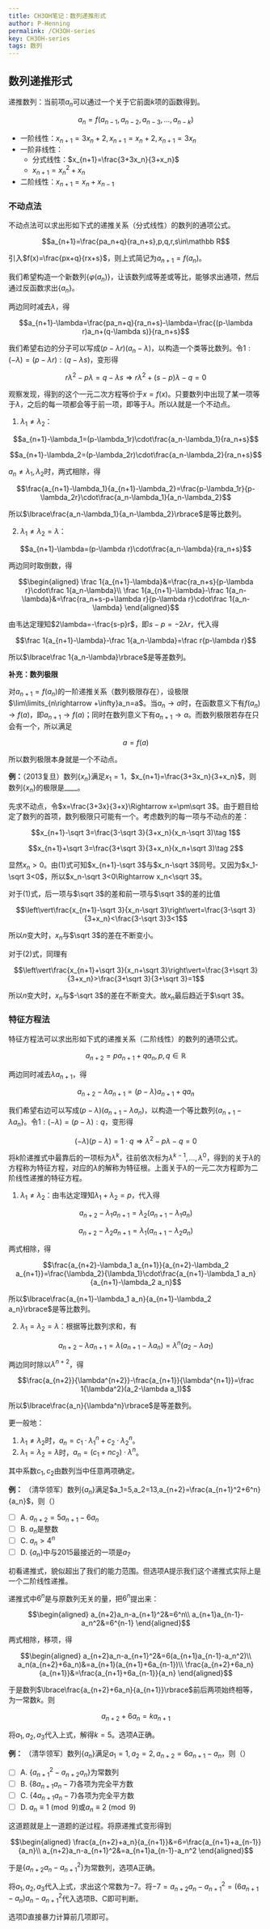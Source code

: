 ```yaml
---
title: CH3OH笔记：数列递推形式
author: P-Henning
permalink: /CH3OH-series
key: CH3OH-series
tags: 数列
---
```


## 数列递推形式

递推数列：当前项$a_n$可以通过一个关于它前面$k$项的函数得到。

$$a_n=f(a_{n-1},a_{n-2},a_{n-3},\dots,a_{n-k})$$

- 一阶线性：$x_{n+1}=3x_n+2, x_{n+1}=x_n+2, x_{n+1}=3x_n$
- 一阶非线性：
  - 分式线性：$x_{n+1}=\frac{3+3x_n}{3+x_n}$
  - $x_{n+1}=x_n^2+x_n$
- 二阶线性：$x_{n+1}=x_n+x_{n-1}$

<!--more-->

### 不动点法

不动点法可以求出形如下式的递推关系（分式线性）的数列的通项公式。

$$a_{n+1}=\frac{pa_n+q}{ra_n+s},p,q,r,s\in\mathbb R$$

引入$f(x)=\frac{px+q}{rx+s}$，则上式简记为$a_{n+1}=f(a_n)$。

我们希望构造一个新数列$\lbrace\varphi(a_n)\rbrace$，让该数列成等差或等比，能够求出通项，然后通过反函数求出$\lbrace a_n\rbrace$。

两边同时减去$\lambda$，得

$$a_{n+1}-\lambda=\frac{pa_n+q}{ra_n+s}-\lambda=\frac{(p-\lambda r)a_n+(q-\lambda s)}{ra_n+s}$$

我们希望右边的分子可以写成$(p-\lambda r)(a_n-\lambda)$，以构造一个类等比数列。令$1:(-\lambda)=(p-\lambda r):(q-\lambda s)$，变形得

$$r\lambda^2-p\lambda=q-\lambda s\Rightarrow r\lambda^2+(s-p)\lambda-q=0$$

观察发现，得到的这个一元二次方程等价于$x=f(x)$。只要数列中出现了某一项等于$\lambda$，之后的每一项都会等于前一项，即等于$\lambda$。所以$\lambda$就是一个不动点。

1. $\lambda_1\neq\lambda_2$：

  $$a_{n+1}-\lambda_1=(p-\lambda_1r)\cdot\frac{a_n-\lambda_1}{ra_n+s}$$

  $$a_{n+1}-\lambda_2=(p-\lambda_2r)\cdot\frac{a_n-\lambda_2}{ra_n+s}$$

  $a_n\neq\lambda_1,\lambda_2$时，两式相除，得

  $$\frac{a_{n+1}-\lambda_1}{a_{n+1}-\lambda_2}=\frac{p-\lambda_1r}{p-\lambda_2r}\cdot\frac{a_n-\lambda_1}{a_n-\lambda_2}$$

  所以$\lbrace\frac{a_n-\lambda_1}{a_n-\lambda_2}\rbrace$是等比数列。

2. $\lambda_1\neq\lambda_2=\lambda$：

  $$a_{n+1}-\lambda=(p-\lambda r)\cdot\frac{a_n-\lambda}{ra_n+s}$$

  两边同时取倒数，得

  $$\begin{aligned}
\frac 1{a_{n+1}-\lambda}&=\frac{ra_n+s}{p-\lambda r}\cdot\frac 1{a_n-\lambda}\\
\frac 1{a_{n+1}-\lambda}-\frac 1{a_n-\lambda}&=\frac{ra_n+s-p+\lambda r}{p-\lambda r}\cdot\frac 1{a_n-\lambda}
\end{aligned}$$

  由韦达定理知$2\lambda=-\frac{s-p}r$，即$s-p=-2\lambda r$，代入得
  
  $$\frac 1{a_{n+1}-\lambda}-\frac 1{a_n-\lambda}=\frac r{p-\lambda r}$$

  所以$\lbrace\frac 1{a_n-\lambda}\rbrace$是等差数列。

**补充：数列极限**

对$a_{n+1}=f(a_n)$的一阶递推关系（数列极限存在），设极限$\lim\limits_{n\rightarrow +\infty}a_n=a$。当$a_n\rightarrow a$时，在函数意义下有$f(a_n)\rightarrow f(a)$，即$a_{n+1}\rightarrow f(a)$；同时在数列意义下有$a_{n+1}\rightarrow a$。而数列极限若存在只会有一个，所以满足

$$a=f(a)$$

所以数列极限本身就是一个不动点。

**例：**（2013复旦）数列$\lbrace x_n\rbrace$满足$x_1=1$，$x_{n+1}=\frac{3+3x_n}{3+x_n}$，则数列$\lbrace x_n\rbrace$的极限是____。

先求不动点，令$x=\frac{3+3x}{3+x}\Rightarrow x=\pm\sqrt 3$。由于题目给定了数列的首项，数列极限只可能有一个。考虑数列的每一项与不动点的差：

$$x_{n+1}-\sqrt 3=\frac{3-\sqrt 3}{3+x_n}(x_n-\sqrt 3)\tag 1$$

$$x_{n+1}+\sqrt 3=\frac{3+\sqrt 3}{3+x_n}(x_n+\sqrt 3)\tag 2$$

显然$x_n>0$。由$(1)$式可知$x_{n+1}-\sqrt 3$与$x_n-\sqrt 3$同号。又因为$x_1-\sqrt 3<0$，所以$x_n-\sqrt 3<0\Rightarrow x_n<\sqrt 3$。

对于$(1)$式，后一项与$\sqrt 3$的差和前一项与$\sqrt 3$的差的比值

$$\left\vert\frac{x_{n+1}-\sqrt 3}{x_n-\sqrt 3}\right\vert=\frac{3-\sqrt 3}{3+x_n}<\frac{3-\sqrt 3}3<1$$

所以$n$变大时，$x_n$与$\sqrt 3$的差在不断变小。

对于$(2)$式，同理有

$$\left\vert\frac{x_{n+1}+\sqrt 3}{x_n+\sqrt 3}\right\vert=\frac{3+\sqrt 3}{3+x_n}>\frac{3+\sqrt 3}{3+\sqrt 3}=1$$

所以$n$变大时，$x_n$与$-\sqrt 3$的差在不断变大。故$x_n$最后趋近于$\sqrt 3$。

### 特征方程法

特征方程法可以求出形如下式的递推关系（二阶线性）的数列的通项公式。

$$a_{n+2}=pa_{n+1}+qa_n,p,q\in\mathbb R$$

两边同时减去$\lambda a_{n+1}$，得

$$a_{n+2}-\lambda a_{n+1}=(p-\lambda)a_{n+1}+qa_n$$

我们希望右边可以写成$(p-\lambda)(a_{n+1}-\lambda a_n)$，以构造一个等比数列$\lbrace a_{n+1}-\lambda a_n\rbrace$。令$1:(-\lambda)=(p-\lambda):q$，变形得

$$(-\lambda)(p-\lambda)=1\cdot q\Rightarrow \lambda^2-p\lambda-q=0$$

将$k$阶递推式中最靠后的一项标为$\lambda^k$，往前依次标为$\lambda^{k-1},\dots,\lambda^0$，得到的关于$\lambda$的方程称为特征方程，对应的$\lambda$的解称为特征根。上面关于$\lambda$的一元二次方程即为二阶线性递推的特征方程。

1. $\lambda_1\neq\lambda_2$：由韦达定理知$\lambda_1+\lambda_2=p$，代入得

  $$a_{n+2}-\lambda_1 a_{n+1}=\lambda_2(a_{n+1}-\lambda_1 a_n)$$

  $$a_{n+2}-\lambda_2 a_{n+1}=\lambda_1(a_{n+1}-\lambda_2 a_n)$$

  两式相除，得

  $$\frac{a_{n+2}-\lambda_1 a_{n+1}}{a_{n+2}-\lambda_2 a_{n+1}}=\frac{\lambda_2}{\lambda_1}\cdot\frac{a_{n+1}-\lambda_1 a_n}{a_{n+1}-\lambda_2 a_n}$$

  所以$\lbrace\frac{a_{n+1}-\lambda_1 a_n}{a_{n+1}-\lambda_2 a_n}\rbrace$是等比数列。

2. $\lambda_1=\lambda_2=\lambda$：根据等比数列求和，有

  $$a_{n+2}-\lambda a_{n+1}=\lambda(a_{n+1}-\lambda a_n)=\lambda^n(a_2-\lambda a_1)$$

  两边同时除以$\lambda^{n+2}$，得

  $$\frac{a_{n+2}}{\lambda^{n+2}}-\frac{a_{n+1}}{\lambda^{n+1}}=\frac 1{\lambda^2}(a_2-\lambda a_1)$$

  所以$\lbrace\frac{a_n}{\lambda^n}\rbrace$是等差数列。

更一般地：

1. $\lambda_1\neq\lambda_2$时，$a_n=c_1\cdot\lambda_1^n+c_2\cdot\lambda_2^n$。
2. $\lambda_1=\lambda_2=\lambda$时，$a_n=(c_1+nc_2)\cdot\lambda^n$。

其中系数$c_1,c_2$由数列当中任意两项确定。

**例：** （清华领军）数列$\lbrace a_n\rbrace$满足$a_1=5,a_2=13,a_{n+2}=\frac{a_{n+1}^2+6^n}{a_n}$，则（）

- [ ] A. $a_{n+2}=5a_{n+1}-6a_n$
- [ ] B. $a_n$是整数
- [ ] C. $a_n>4^n$
- [ ] D. $\lbrace a_n\rbrace$中与$2015$最接近的一项是$a_7$

初看递推式，貌似超出了我们的能力范围。但选项A提示我们这个递推式实际上是一个二阶线性递推。

递推式中$6^n$是与原数列无关的量，把$6^n$提出来：

$$\begin{aligned}
a_{n+2}a_n-a_{n+1}^2&=6^n\\
a_{n+1}a_{n-1}-a_n^2&=6^{n-1}
\end{aligned}$$

两式相除，移项，得

$$\begin{aligned}
a_{n+2}a_n-a_{n+1}^2&=6(a_{n+1}a_{n-1}-a_n^2)\\
a_n(a_{n+2}+6a_n)&=a_{n+1}(a_{n+1}+6a_{n-1})\\
\frac{a_{n+2}+6a_n}{a_{n+1}}&=\frac{a_{n+1}+6a_{n-1}}{a_n}
\end{aligned}$$

于是数列$\lbrace\frac{a_{n+2}+6a_n}{a_{n+1}}\rbrace$前后两项始终相等，为一常数$k$。则

$$a_{n+2}+6a_n=ka_{n+1}$$

将$a_1,a_2,a_3$代入上式，解得$k=5$。选项A正确。

**例：** （清华领军）数列$\lbrace a_n\rbrace$满足$a_1=1,a_2=2,a_{n+2}=6a_{n+1}-a_n$，则（）

- [ ] A. $\lbrace a_{n+1}^2-a_{n+2}a_n\rbrace$为常数列
- [ ] B. $\lbrace 8a_{n+1}a_n-7\rbrace$各项为完全平方数
- [ ] C. $\lbrace 4a_{n+1}a_n-7\rbrace$各项为完全平方数
- [ ] D. $a_n\equiv 1\pmod 9$或$a_n\equiv 2\pmod 9$

这道题就是上一道题的逆过程。将原递推式变形得到

$$\begin{aligned}
\frac{a_{n+2}+a_n}{a_{n+1}}&=6=\frac{a_{n+1}+a_{n-1}}{a_n}\\
a_{n+2}a_n-a_{n+1}^2&=a_{n+1}a_{n-1}-a_n^2
\end{aligned}$$

于是$\lbrace a_{n+2}a_n-a_{n+1}^2\rbrace$为常数列，选项A正确。

将$a_1,a_2,a_3$代入上式，求出这个常数为$-7$。将$-7=a_{n+2}a_n-a_{n+1}^2=(6a_{n+1}-a_n)a_n-a_{n+1}^2$代入选项B、C即可判断。

选项D直接暴力计算前几项即可。
